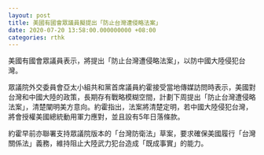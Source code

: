 ```yaml
---
layout: post
title: 美國有國會眾議員擬提出「防止台灣遭侵略法案」
date: 2020-07-20 13:58:00.000000000 +08:00
categories: rthk
---
```


美國有國會眾議員表示，將提出「防止台灣遭侵略法案」，以防中國大陸侵犯台灣。

眾議院外交委員會亞太小組共和黨首席議員約霍接受當地傳媒訪問時表示，美國對台灣和中國大陸的政策，長期存有戰略模糊空間，計劃下周提出「防止台灣遭侵略法案」，清楚闡明美方意向。約霍指出，法案將清楚定明，若中國大陸侵犯台灣，將會授權美國總統動用軍力應對，並且設有5年日落條款。

約霍早前亦聯署支持眾議院版本的「台灣防衛法」草案，要求確保美國履行「台灣關係法」義務，維持阻止大陸武力犯台造成「既成事實」的能力。
